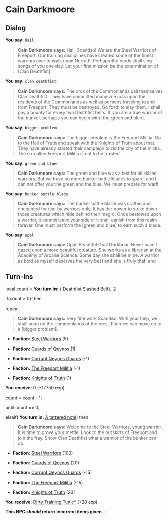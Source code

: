 # Cain Darkmoore
## Dialog

**You say:** `hail`



>**Cain Darkmoore says:** Hail, Soandso! We are the Steel Warriors of Freeport. Our training disciplines have created some of the finest warriors ever to walk upon Norrath. Perhaps the bards shall sing songs of you one day. Let your first mission be the extermination of [Clan Deathfist].

**You say:** `clan deathfist`



>**Cain Darkmoore says:** The orcs of the Commonlands call themselves Clan Deathfist. They have committed many vile acts upon the residents of the Commonlands as well as persons traveling to and from Freeport. They must be destroyed. Go forth to slay them. I shall pay a bounty for every two Deathfist belts. If you are a true warrior of the bunker. perhaps you can begin with [the green and blue].

**You say:** `bigger problem`



>**Cain Darkmoore says:** The bigger problem is the Freeport Militia. Go to the Hall of Truth and speak with the Knights of Truth about that. They have already started their campaign to rid the city of the militia. The so-called Freeport Militia is not to be trusted.

**You say:** `green and blue`



>**Cain Darkmoore says:** The green and blue was a test for all skilled warriors. But we have no more bunker battle blades to spare, and I can not offer you the green and the blue. We must prepare for war!!

**You say:** `bunker battle blade`



>**Cain Darkmoore says:**  The bunker battle blade was crafted and enchanted for use by warriors only. It has the power to strike down those creatures which hide behind their magic. Once bestowed upon a warrior, it cannot leave your side or it shall vanish from this realm forever. One must perform the [green and blue] to earn such a blade.

**You say:** `opal`



>**Cain Darkmoore says:** Opal. Beautiful Opal Darkbriar. Never have I gazed upon a more beautiful creature. She works as a librarian at the Academy of Arcane Science. Some day she shall be mine. A warrior as bold as myself deserves the very best and she is truly that.
end

## Turn-Ins




local count =  **You turn in:**  { [Deathfist Slashed Belt](/item/13916)}, 2

if(count > 0) then


repeat



>**Cain Darkmoore says:** Very fine work Soandso. With your help, we shall soon rid the commonlands of the orcs. Then we can move on to a [bigger problem].



* __Faction:__ [Steel Warriors](/faction/311) (5)



* __Faction:__ [Guards of Qeynos](/faction/262) (1)



* __Faction:__ [Corrupt Qeynos Guards](/faction/230) (-1)



* __Faction:__ [The Freeport Militia](/faction/330) (-1)



* __Faction:__ [Knights of Truth](/faction/281) (1)



 **You receive:** 0 (+17750 exp)



count = count - 1;


until count == 0;

elseif( **You turn in:** [A tattered note](/item/18748)) then 


>**Cain Darkmoore says:** Welcome to the Steel Warriors, young warrior. It is time to prove your mettle. Look to the outskirts of Freeport and join the fray. Show Clan Deathfist what a warrior of the bunker can do.


* __Faction:__ [Steel Warriors](/faction/311) (100)


* __Faction:__ [Guards of Qeynos](/faction/262) (20)


* __Faction:__ [Corrupt Qeynos Guards](/faction/230) (-15)


* __Faction:__ [The Freeport Militia](/faction/330) (-15)


* __Faction:__ [Knights of Truth](/faction/281) (20)


 **You receive:**  [Dirty Training Tunic*](/item/13572) (+20 exp)

**This NPC *should* return incorrect items given.**
;


